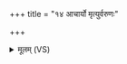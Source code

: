 +++
title = "१४ आचार्यो मृत्युर्वरुणः"

+++
<details><summary>मूलम् (VS)</summary>

आ॑चा॒र्यो᳡ मृ॒त्युर्वरु॑णः॒ सोम॒ ओष॑धयः॒ पयः॑। जी॒मूता॑ आस॒न्त्सत्वा॑न॒स्तैरि॒दं स्वराभृ॑तम् ॥
</details>